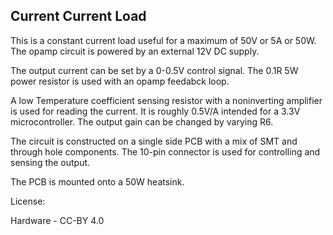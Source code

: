 ## Current Current Load
This is a constant current load useful for a maximum of 50V or 5A or 50W. The opamp circuit is powered by an external 12V DC supply.

The output current can be set by a 0-0.5V control signal.  The 0.1R 5W power resistor is used with an opamp feedabck loop.

A low Temperature coefficient sensing resistor with a noninverting amplifier is used for reading the current. It is roughly 0.5V/A intended for a 3.3V microcontroller.  The output gain can be changed by varying R6.

The circuit is constructed on a single side PCB with a mix of SMT and through hole components.  The 10-pin connector is used for controlling and sensing the output.

The PCB is mounted onto a 50W heatsink.

License: 

Hardware - CC-BY 4.0

